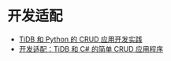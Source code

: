 # 开发适配

- [TiDB 和 Python 的 CRUD 应用开发实践](1-tidb-python.md)
- [开发适配：TiDB 和 C# 的简单 CRUD 应用程序](2-tidb-c.md)